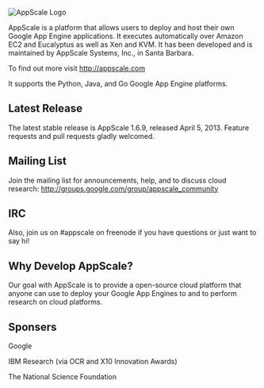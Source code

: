![AppScale Logo](http://www.appscale.com/img/appscale-logo.png)

AppScale is a platform that allows users to deploy and host their own Google 
App Engine applications. It executes automatically over Amazon EC2 and 
Eucalyptus as well as Xen and KVM. It has been developed and is maintained 
by AppScale Systems, Inc., in Santa Barbara. 

To find out more visit http://appscale.com

It supports the Python, Java, and Go
Google App Engine platforms.

## Latest Release ##
The latest stable release is AppScale 1.6.9, released April 5, 2013.
Feature requests and pull requests gladly welcomed.

## Mailing List ##
Join the mailing list for announcements, help, and to discuss 
cloud research: http://groups.google.com/group/appscale_community

## IRC ##
Also, join us on #appscale on freenode if you have questions or just want
to say hi!

## Why Develop AppScale? ##
Our goal with AppScale is to provide a open-source cloud platform that anyone 
can use to deploy your Google App Engines to and to perform research on cloud 
platforms. 


## Sponsers ##
Google

IBM Research (via OCR and X10 Innovation Awards)

The National Science Foundation
